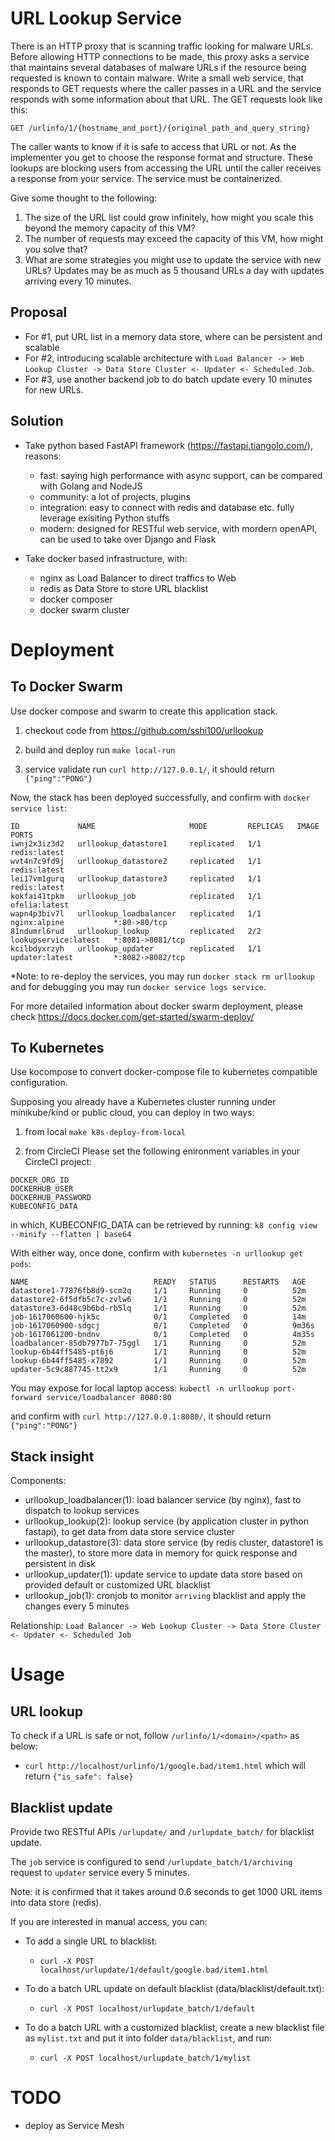 # **URL Lookup Service**

There is an HTTP proxy that is scanning traffic looking for malware URLs. Before allowing HTTP connections to be made, this proxy asks a service that maintains several databases of malware   URLs if the resource being requested is known to contain malware. Write a small web service, that responds to GET requests where the caller passes in a URL and the service responds with some information about that URL. The GET requests look like this:

   ```GET /urlinfo/1/{hostname_and_port}/{original_path_and_query_string}```

The caller wants to know if it is safe to access that URL or not. As the implementer you get to choose the response format and structure. These lookups are blocking users from accessing the URL until the caller receives a response from your service. The service must be containerized.

Give some thought to the following:
1. The size of the URL list could grow infinitely, how might you scale this beyond the memory capacity of this VM?
2. The number of requests may exceed the capacity of this VM, how might you solve that?
3. What are some strategies you might use to update the service with new URLs? Updates may be as much as 5 thousand URLs a day with updates arriving every 10 minutes.

## **Proposal**

- For #1, put URL list in a memory data store, where can be persistent and scalable
- For #2, introducing scalable architecture with `Load Balancer -> Web Lookup Cluster -> Data Store Cluster <- Updater <- Scheduled Job`.
- For #3, use another backend job to do batch update every 10 minutes for new URLs.


## **Solution**

- Take python based FastAPI framework (https://fastapi.tiangolo.com/), reasons:
  - fast: saying high performance with async support, can be compared with Golang and NodeJS
  - community: a lot of projects, plugins
  - integration: easy to connect with redis and database etc. fully leverage exisiting Python stuffs
  - modern: designed for RESTful web service, with mordern openAPI, can be used to take over Django and Flask 

- Take docker based infrastructure, with:
  - nginx as Load Balancer to direct traffics to Web
  - redis as Data Store to store URL blacklist
  - docker composer
  - docker swarm cluster


# **Deployment**

## **To Docker Swarm**
Use docker compose and swarm to create this application stack.

1. checkout code from https://github.com/sshi100/urllookup

2. build and deploy
  run ```make local-run```

3. service validate
  run `curl http://127.0.0.1/`, it should return `{"ping":"PONG"}`

Now, the stack has been deployed successfully, and confirm with `docker service list`:
  ```
ID             NAME                     MODE         REPLICAS   IMAGE                  PORTS
iwnj2x3iz3d2   urllookup_datastore1     replicated   1/1        redis:latest
wvt4n7c9fd9j   urllookup_datastore2     replicated   1/1        redis:latest
lei17vm1gurq   urllookup_datastore3     replicated   1/1        redis:latest
kokfai41tpkm   urllookup_job            replicated   1/1        ofelia:latest
wapn4p3biv7l   urllookup_loadbalancer   replicated   1/1        nginx:alpine           *:80->80/tcp
81ndumrl6rud   urllookup_lookup         replicated   2/2        lookupservice:latest   *:8081->8081/tcp
kcilbdyxrzyh   urllookup_updater        replicated   1/1        updater:latest         *:8082->8082/tcp
  ```

*Note: to re-deploy the services, you may run `docker stack rm urllookup` and for debugging you may run `docker service logs service`.

For more detailed information about docker swarm deployment, please check https://docs.docker.com/get-started/swarm-deploy/  

## **To Kubernetes**
Use kocompose to convert docker-compose file to kubernetes compatible configuration.

Supposing you already have a Kubernetes cluster running under minikube/kind or public cloud, you can deploy in two ways:

1. from local
```make k8s-deploy-from-local```

2. from CircleCI
Please set the following enironment variables in your CircleCI project:
```
DOCKER_ORG_ID
DOCKERHUB_USER
DOCKERHUB_PASSWORD	
KUBECONFIG_DATA
```
in which, KUBECONFIG_DATA can be retrieved by running:
`k8 config view --minify --flatten | base64`


With either way, once done, confirm with `kubernetes -n urllookup get pods`:
```
NAME                            READY   STATUS      RESTARTS   AGE
datastore1-77876fb8d9-scm2q     1/1     Running     0          52m
datastore2-6f5dfb5c7c-zvlw6     1/1     Running     0          52m
datastore3-6d48c9b6bd-rb5lq     1/1     Running     0          52m
job-1617060600-hjk5c            0/1     Completed   0          14m
job-1617060900-sdgcj            0/1     Completed   0          9m36s
job-1617061200-bndnv            0/1     Completed   0          4m35s
loadbalancer-85db7977b7-75ggl   1/1     Running     0          52m
lookup-6b44ff5485-pt6j6         1/1     Running     0          52m
lookup-6b44ff5485-x7892         1/1     Running     0          52m
updater-5c9c887745-tt2x9        1/1     Running     0          52m
```

You may expose for local laptop access:
```kubectl -n urllookup port-forward service/loadbalancer 8080:80```

and confirm with `curl http://127.0.0.1:8080/`, it should return `{"ping":"PONG"}`


## **Stack insight**

Components:
  - urllookup_loadbalancer(1): load balancer service (by nginx), fast to dispatch to lookup services
  - urllookup_lookup(2): lookup service (by application cluster in python fastapi), to get data from data store service cluster
  - urllookup_datastore(3): data store service (by redis cluster, datastore1 is the master), to store more data in memory for quick response and persistent in disk
  - urllookup_updater(1): update service to update data store based on provided default or customized URL blacklist
  - urllookup_job(1): cronjob to monitor `arriving` blacklist and apply the changes every 5 minutes

Relationship: 
`Load Balancer -> Web Lookup Cluster -> Data Store Cluster <- Updater <- Scheduled Job`


# **Usage**

## **URL lookup**

To check if a URL is safe or not, follow `/urlinfo/1/<domain>/<path>` as below:
  - ```curl http://localhost/urlinfo/1/google.bad/item1.html``` which will return `{"is_safe": false}`


## **Blacklist update**
Provide two RESTful APIs `/urlupdate/` and `/urlupdate_batch/` for blacklist update.

The `job` service is configured to send `/urlupdate_batch/1/archiving` request to `updater` service every 5 minutes.

Note: it is confirmed that it takes around 0.6 seconds to get 1000 URL items into data store (redis).

If you are interested in manual access, you can:
- To add a single URL to blacklist:
  - ```curl -X POST localhost/urlupdate/1/default/google.bad/item1.html```

- To do a batch URL update on default blacklist (data/blacklist/default.txt):
  - ```curl -X POST localhost/urlupdate_batch/1/default```

- To do a batch URL with a customized blacklist, create a new blacklist file as `mylist.txt` and put it into folder `data/blacklist`, and run:
  - ```curl -X POST localhost/urlupdate_batch/1/mylist```



# **TODO**
- deploy as Service Mesh
